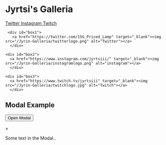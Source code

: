 <hmtl>
  
  
  <title> Jyrin Galleria </title> 
  <link rel="stylesheet" href="style.css">
  


  <h1> Jyrtsi's Galleria </h1>

<body>
      <a href="https://twitter.com/15G_Priced_Lamp"> Twitter </a>
      <a href="https://www.instagram.com/jyrtsiii/"> Instagram </a>
      <a href="https://www.twitch.tv/jyrtsiii"> Twitch </a>
      
      
    
     <div id="box1">
       <a href="https://twitter.com/15G_Priced_Lamp" target="_blank"><img src="/Jyrin-Galleria/twitterlogo.png" alt="Twitter"></a>
      </div>
      
    <div id="box2">
      <a href="https://www.instagram.com/jyrtsiii/" target="_blank"><img src="/Jyrin-Galleria/instagramlogo.png" alt="instagram"></a>
      </div>
      
    <div id="box3">
      <a href="https://www.twitch.tv/jyrtsiii" target="_blank"><img src="/Jyrin-Galleria/twitchlogo.jpg" alt="Twitch"></a>
      </div>

  
  
  
  <h2>Modal Example</h2>

<!-- Trigger/Open The Modal -->
<button id="myBtn">Open Modal</button>

<!-- The Modal -->
<div id="myModal" class="modal">

  <!-- Modal content -->
  <div class="modal-content">
    <span class="close">&times;</span>
    <p>Some text in the Modal..</p>
  </div>

</div>

<script>
// Get the modal
var modal = document.getElementById("myModal");

// Get the button that opens the modal
var btn = document.getElementById("myBtn");

// Get the <span> element that closes the modal
var span = document.getElementsByClassName("close")[0];

// When the user clicks the button, open the modal 
btn.onclick = function() {
  modal.style.display = "block";
}

// When the user clicks on <span> (x), close the modal
span.onclick = function() {
  modal.style.display = "none";
}

// When the user clicks anywhere outside of the modal, close it
window.onclick = function(event) {
  if (event.target == modal) {
    modal.style.display = "none";
  }
}
</script>


</body>
  
</hmtl>
